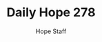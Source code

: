 ---
image: /assets/img/daily-hope-default-artwork.png
title: Daily Hope 278
number: 278
categories:
  - Daily Hope
author: Hope Staff
notes: Daily Hope 278
embed: >-
  <iframe src="https://open.spotify.com/embed/episode/3xHj9vCre8WMY6i4YNQUgq?utm_source=generator" width="400px" height="102px" frameborder=“0" scrolling=“no”></iframe>
---
